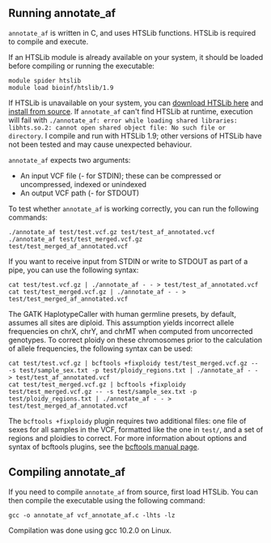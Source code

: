 ## Running annotate_af

```annotate_af``` is written in C, and uses HTSLib functions. HTSLib is required to compile and execute.

If an HTSLib module is already available on your system, it should be loaded before compiling or running the executable:

```
module spider htslib
module load bioinf/htslib/1.9
```

If HTSLib is unavailable on your system, you can [download HTSLib here](https://www.htslib.org/download/) and [install from source](https://github.com/samtools/htslib/blob/develop/INSTALL). If ```annotate_af``` can't find HTSLib at runtime, execution will fail with ```./annotate_af: error while loading shared libraries: libhts.so.2: cannot open shared object file: No such file or directory```. I compile and run with HTSLib 1.9; other versions of HTSLib have not been tested and may cause unexpected behaviour.

```annotate_af``` expects two arguments:
* An input VCF file (- for STDIN); these can be compressed or uncompressed, indexed or unindexed
* An output VCF path (- for STDOUT)

To test whether ```annotate_af``` is working correctly, you can run the following commands:

```
./annotate_af test/test.vcf.gz test/test_af_annotated.vcf
./annotate_af test/test_merged.vcf.gz test/test_merged_af_annotated.vcf
```

If you want to receive input from STDIN or write to STDOUT as part of a pipe, you can use the following syntax:

```
cat test/test.vcf.gz | ./annotate_af - - > test/test_af_annotated.vcf
cat test/test_merged.vcf.gz | ./annotate_af - - > test/test_merged_af_annotated.vcf
```

The GATK HaplotypeCaller with human germline presets, by default, assumes all sites are diploid. This assumption yields incorrect allele frequencies on chrX, chrY, and chrMT when computed from uncorrected genotypes. To correct ploidy on these chromosomes prior to the calculation of allele frequencies, the following syntax can be used:

```
cat test/test.vcf.gz | bcftools +fixploidy test/test_merged.vcf.gz -- -s test/sample_sex.txt -p test/ploidy_regions.txt | ./annotate_af - - > test/test_af_annotated.vcf
cat test/test_merged.vcf.gz | bcftools +fixploidy test/test_merged.vcf.gz -- -s test/sample_sex.txt -p test/ploidy_regions.txt | ./annotate_af - - > test/test_merged_af_annotated.vcf
```

The ```bcftools +fixploidy``` plugin requires two additional files: one file of sexes for all samples in the VCF, formatted like the one in ```test/```, and a set of regions and ploidies to correct. For more information about options and syntax of bcftools plugins, see the [bcftools manual page](https://samtools.github.io/bcftools/bcftools.html).

## Compiling annotate_af

If you need to compile ```annotate_af``` from source, first load HTSLib. You can then compile the executable using the following command:

```gcc -o annotate_af vcf_annotate_af.c -lhts -lz```

Compilation was done using gcc 10.2.0 on Linux.
